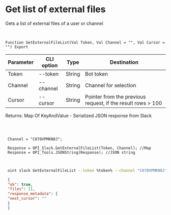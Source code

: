 ﻿---
sidebar_position: 1
---

# Get list of external files
 Gets a list of external files of a user or channel


<br/>


`Function GetExternalFileList(Val Token, Val Channel = "", Val Cursor = "") Export`

 | Parameter | CLI option | Type | Destination |
 |-|-|-|-|
 | Token | --token | String | Bot token |
 | Channel | --channel | String | Channel for selection |
 | Cursor | --cursor | String | Pointer from the previous request, if the result rows > 100 |

 
 Returns: Map Of KeyAndValue - Serialized JSON response from Slack

<br/>




```bsl title="Code example"
 
 Channel = "C070VPMKN8J";
 
 Response = OPI_Slack.GetExternalFileList(Token, Channel); //Map
 Response = OPI_Tools.JSONString(Response); //JSON string
 
```
	


```sh title="CLI command example"
 
 oint slack GetExternalFileList --token %token% --channel "C070VPMKN8J" --cursor %cursor%

```

```json title="Result"
 {
 "ok": true,
 "files": [],
 "response_metadata": {
 "next_cursor": ""
 }
 }
```
